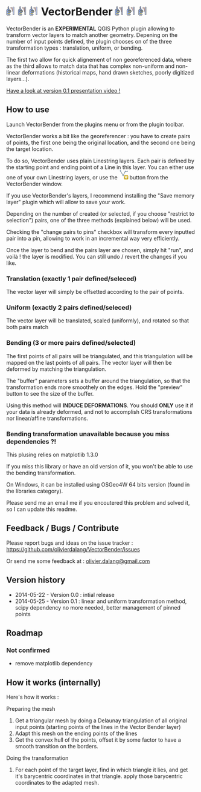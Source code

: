 # ![create pairs layers](resources/icon.png) ![create pairs layers](resources/icon.png) ![create pairs layers](resources/icon.png) VectorBender ![create pairs layers](resources/icon.png) ![create pairs layers](resources/icon.png) ![create pairs layers](resources/icon.png)

VectorBender is an __EXPERIMENTAL__ QGIS Python plugin allowing to transform vector layers to match another geometry. Depening on the number of input points defined, the plugin chooses on of the three transformation types : translation, uniform, or bending.

The first two allow for quick alignement of non georeferenced data, where as the third allows to match data that has complex non-uniform and non-linear deformations (historical maps, hand drawn sketches, poorly digitized layers...). 

[Have a look at version 0.1 presentation video !](https://vimeo.com/96142479)


## How to use

Launch VectorBender from the plugins menu or from the plugin toolbar.

VectorBender works a bit like the georeferencer : you have to create pairs of points, the first one being the original location, and the second one being the target location.

To do so, VectorBender uses plain Linestring layers. Each pair is defined by the starting point and ending point of a Line in this layer.
You can either use one of your own Linestring layers, or use the ![create pairs layers](resources/mActionCaptureLine.png) button from the VectorBender window.

If you use VectorBender's layers, I recommend installing the "Save memory layer" plugin which will allow to save your work.

Depending on the number of created (or selected, if you choose "restrict to selection") pairs, one of the three methods (explained below) will be used.

Checking the "change pairs to pins" checkbox will transform every inputted pair into a pin, allowing to work in an incremental way very efficiently.

Once the layer to bend and the pairs layer are chosen, simply hit "run", and voilà ! the layer is modified.
You can still undo / revert the changes if you like.


### Translation (exactly 1 pair defined/seleced)

The vector layer will simply be offsetted according to the pair of points.

### Uniform (exactly 2 pairs defined/seleced)

The vector layer will be translated, scaled (uniformly), and rotated so that both pairs match

### Bending (3 or more pairs defined/selected)

The first points of all pairs will be triangulated, and this triangulation will be mapped on the last points of all pairs. The vector layer will then be deformed by matching the triangulation.

The "buffer" parameters sets a buffer around the triangulation, so that the transformation ends more smoothely on the edges. Hold the "preview" button to see the size of the buffer.

Using this method will __INDUCE DEFORMATIONS__. You should __ONLY__ use it if your data is already deformed, and not to accomplish CRS transformations nor linear/affine transformations.





### Bending transformation unavailable because you miss dependencies ?!

This plusing relies on matplotlib 1.3.0

If you miss this library or have an old version of it, you won't be able to use the bending transformation.

On Windows, it can be installed using OSGeo4W 64 bits version (found in the libraries category).

Please send me an email me if you encoutered this problem and solved it, so I can update this readme.


## Feedback / Bugs / Contribute

Please report bugs and ideas on the issue tracker : https://github.com/olivierdalang/VectorBender/issues

Or send me some feedback at : olivier.dalang@gmail.com


## Version history

- 2014-05-22 - Version 0.0 : intial release
- 2014-05-25 - Version 0.1 : linear and uniform transformation method, scipy dependency no more needed, better management of pinned points


## Roadmap

### Not confirmed

- remove matplotlib dependency


## How it works (internally)

Here's how it works :

Preparing the mesh

1. Get a triangular mesh by doing a Delaunay triangulation of all original input points (starting points of the lines in the Vector Bender layer)
2. Adapt this mesh on the ending points of the lines
3. Get the convex hull of the points, offset it by some factor to have a smooth transition on the borders.

Doing the transformation

1. For each point of the target layer, find in which triangle it lies, and get it's barycentric coordinates in that triangle. apply those barycentric coordinates to the adapted mesh.


